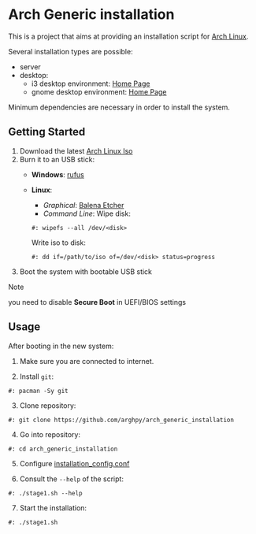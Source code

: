 # Arch Generic installation

This is a project that aims at providing an installation
script for [Arch Linux](https://archlinux.org/).

Several installation types are possible:
- server
- desktop:
    * i3 desktop environment: [Home Page](https://i3wm.org/)
    * gnome desktop environment: [Home Page](https://www.gnome.org/)

Minimum dependencies are necessary in order to install
the system.

## Getting Started

1. Download the latest [Arch Linux Iso](https://archlinux.org/download/)
2. Burn it to an USB stick:
    * **Windows**: [rufus](https://rufus.ie/en/)
    * **Linux**:
        - *Graphical*: [Balena Etcher](https://etcher.balena.io/)
        - *Command Line*:
        Wipe disk:
        ```shell
        #: wipefs --all /dev/<disk>
        ```

        Write iso to disk:
        ```shell
        #: dd if=/path/to/iso of=/dev/<disk> status=progress
        ```
3. Boot the system with bootable USB stick

> [!Note]
> you need to disable **Secure Boot** in UEFI/BIOS settings

## Usage

After booting in the new system:

1. Make sure you are connected to internet.

2. Install `git`:

```shell
#: pacman -Sy git
```

3. Clone repository:

```shell
#: git clone https://github.com/arghpy/arch_generic_installation
```

4. Go into repository:

```shell
#: cd arch_generic_installation
```

5. Configure [installation_config.conf](config/installation_config.conf)

6. Consult the `--help` of the script:

```shell
#: ./stage1.sh --help
```

7. Start the installation:

```shell
#: ./stage1.sh
```
